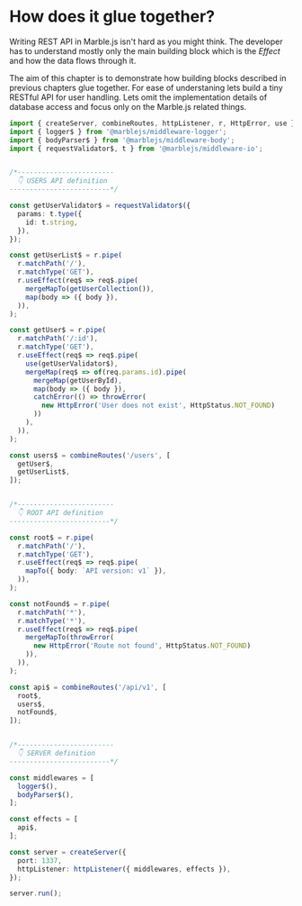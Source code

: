 # How does it glue​ together?

Writing REST API in Marble.js isn't hard as you might think. The developer has to understand mostly only the main building block which is the _Effect_ and how the data flows through it.

The aim of this chapter is to demonstrate how building blocks described in previous chapters glue together. For ease of understaning lets build a tiny RESTful API for user handling. Lets omit the implementation details of database access and focus only on the Marble.js related things.

```typescript
import { createServer, combineRoutes, httpListener, r, HttpError, use } from '@marblejs/core';
import { logger$ } from '@marblejs/middleware-logger';
import { bodyParser$ } from '@marblejs/middleware-body';
import { requestValidator$, t } from '@marblejs/middleware-io';


/*------------------------
  👇 USERS API definition
-------------------------*/

const getUserValidator$ = requestValidator$({
  params: t.type({
    id: t.string,
  }),
});

const getUserList$ = r.pipe(
  r.matchPath('/'),
  r.matchType('GET'),
  r.useEffect(req$ => req$.pipe(
    mergeMapTo(getUserCollection()),
    map(body => ({ body }),
  )),
);

const getUser$ = r.pipe(
  r.matchPath('/:id'),
  r.matchType('GET'),
  r.useEffect(req$ => req$.pipe(
    use(getUserValidator$),
    mergeMap(req$ => of(req.params.id).pipe(
      mergeMap(getUserById),
      map(body => ({ body }),
      catchError(() => throwError(
        new HttpError('User does not exist', HttpStatus.NOT_FOUND)
      ))
    ),
  )),
);

const users$ = combineRoutes('/users', [
  getUser$,
  getUserList$,
]);


/*------------------------
  👇 ROOT API definition
-------------------------*/

const root$ = r.pipe(
  r.matchPath('/'),
  r.matchType('GET'),
  r.useEffect(req$ => req$.pipe(
    mapTo({ body: `API version: v1` }),
  )),
);

const notFound$ = r.pipe(
  r.matchPath('*'),
  r.matchType('*'),
  r.useEffect(req$ => req$.pipe(
    mergeMapTo(throwError(
      new HttpError('Route not found', HttpStatus.NOT_FOUND)
    )),
  )),
);

const api$ = combineRoutes('/api/v1', [
  root$,
  users$,
  notFound$,
]);


/*------------------------
  👇 SERVER definition
-------------------------*/

const middlewares = [
  logger$(),
  bodyParser$(),
];

const effects = [
  api$,
];

const server = createServer({
  port: 1337,
  httpListener: httpListener({ middlewares, effects }),
});

server.run();
```

